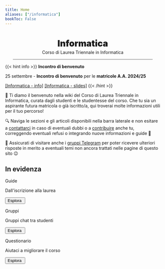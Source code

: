 ```yaml
---
title: Home
aliases: ["/informatica"]
bookToc: False
---
```


<h1 align="center" id="title_grad_inform" class="title_grad" style="font-weight: 900">Informatica</h1>
<p align="center" style="margin-top: -15px">Corso di Laurea Triennale in Informatica</p>

<div style="width: 90%; height: 1px; background-color: #606060; margin-left: auto; margin-right: auto"></div>

{{< hint info >}}
<i class="fa-solid fa-circle-info" style="color: #74C0FC;"></i> **Incontro di benvenuto**

25 settembre - **Incontro di benvenuto** per le **matricole A.A. 2024/25**

[[Informatica - info]](/it/info/matricole/cronoprogramma/25-settembre-2024-incontro-di-benvenuto-per-le-matricole) [[Informatica - slides]](/content/pdf/Welcome%20Day%20-%20Informatica.pdf)
{{< /hint >}}

👋 Ti diamo il benvenuto nella wiki del Corso di Laurea Triennale in Informatica, curata dagli studenti e le studentesse del corso. Che tu sia un aspirante futura matricola o già iscritto/a, qui troverai molte informazioni utili per il tuo percorso!

🔍 Naviga le sezioni e gli articoli disponibili nella barra laterale e non esitare a [contattarci](contribuire/contatti/) in caso di eventuali dubbi o a [contribuire](contribuire/come-contribuire/) anche tu, correggendo eventuali refusi o integrando nuove informazioni e guide 💪

👥 Assicurati di visitare anche i [gruppi Telegram](canali/gruppi) per poter ricevere ulteriori risposte in merito a eventuali temi non ancora trattati nelle pagine di questo sito 😉

## In evidenza
<div class="home_evid">
    <div class="home_page" id="home_timeline">
        <p class="home_box_text_title" id="home_wiki_text">Guide</p>
        <p class="home_box_text">Dall'iscrizione alla laurea</p>
        <button class="explore_more" onclick="window.location.href = 'info/matricole/cronoprogramma/'">Esplora&nbsp<i class="fa-solid fa-arrow-right"></i></button>
    </div>
    <div class="home_page" id="home_ssn_groups">
        <p class="home_box_text_title" id="home_wiki_text">Gruppi</p>
        <p class="home_box_text">Gruppi chat tra studenti</p>
        <button class="explore_more" onclick="window.location.href = 'canali/gruppi/'">Esplora&nbsp<i class="fa-solid fa-arrow-right"></i></button>
    </div>
    <div class="home_page" id="home_questionnaire">
        <p class="home_box_text_title" id="home_enroll_text">Questionario</p>
        <p class="home_box_text">Aiutaci a migliorare il corso</p>
        <button class="explore_more" onclick="window.location.href = 'contribuire/questionario/'">Esplora&nbsp<i class="fa-solid fa-arrow-right"></i></button>
    </div>
</div>